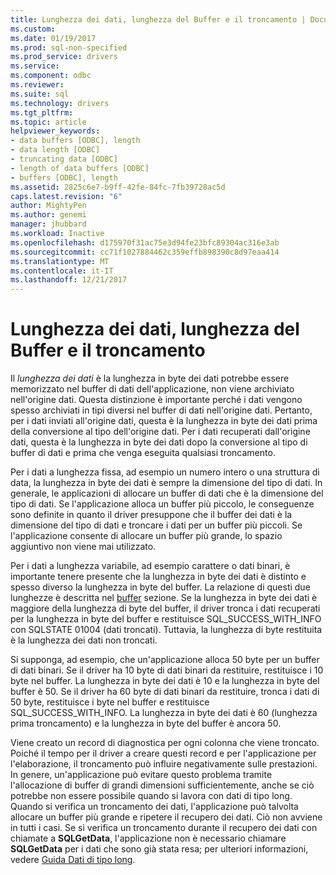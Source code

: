 ```yaml
---
title: Lunghezza dei dati, lunghezza del Buffer e il troncamento | Documenti Microsoft
ms.custom: 
ms.date: 01/19/2017
ms.prod: sql-non-specified
ms.prod_service: drivers
ms.service: 
ms.component: odbc
ms.reviewer: 
ms.suite: sql
ms.technology: drivers
ms.tgt_pltfrm: 
ms.topic: article
helpviewer_keywords:
- data buffers [ODBC], length
- data length [ODBC]
- truncating data [ODBC]
- length of data buffers [ODBC]
- buffers [ODBC], length
ms.assetid: 2825c6e7-b9ff-42fe-84fc-7fb39728ac5d
caps.latest.revision: "6"
author: MightyPen
ms.author: genemi
manager: jhubbard
ms.workload: Inactive
ms.openlocfilehash: d175970f31ac75e3d94fe23bfc89304ac316e3ab
ms.sourcegitcommit: cc71f1027884462c359effb898390c8d97eaa414
ms.translationtype: MT
ms.contentlocale: it-IT
ms.lasthandoff: 12/21/2017
---
```

# <a name="data-length-buffer-length-and-truncation"></a>Lunghezza dei dati, lunghezza del Buffer e il troncamento
Il *lunghezza dei dati* è la lunghezza in byte dei dati potrebbe essere memorizzato nel buffer di dati dell'applicazione, non viene archiviato nell'origine dati. Questa distinzione è importante perché i dati vengono spesso archiviati in tipi diversi nel buffer di dati nell'origine dati. Pertanto, per i dati inviati all'origine dati, questa è la lunghezza in byte dei dati prima della conversione al tipo dell'origine dati. Per i dati recuperati dall'origine dati, questa è la lunghezza in byte dei dati dopo la conversione al tipo di buffer di dati e prima che venga eseguita qualsiasi troncamento.  
  
 Per i dati a lunghezza fissa, ad esempio un numero intero o una struttura di data, la lunghezza in byte dei dati è sempre la dimensione del tipo di dati. In generale, le applicazioni di allocare un buffer di dati che è la dimensione del tipo di dati. Se l'applicazione alloca un buffer più piccolo, le conseguenze sono definite in quanto il driver presuppone che il buffer dei dati è la dimensione del tipo di dati e troncare i dati per un buffer più piccoli. Se l'applicazione consente di allocare un buffer più grande, lo spazio aggiuntivo non viene mai utilizzato.  
  
 Per i dati a lunghezza variabile, ad esempio carattere o dati binari, è importante tenere presente che la lunghezza in byte dei dati è distinto e spesso diverso la lunghezza in byte del buffer. La relazione di questi due lunghezze è descritta nel [buffer](../../../odbc/reference/develop-app/buffers.md) sezione. Se la lunghezza in byte dei dati è maggiore della lunghezza di byte del buffer, il driver tronca i dati recuperati per la lunghezza in byte del buffer e restituisce SQL_SUCCESS_WITH_INFO con SQLSTATE 01004 (dati troncati). Tuttavia, la lunghezza di byte restituita è la lunghezza dei dati non troncati.  
  
 Si supponga, ad esempio, che un'applicazione alloca 50 byte per un buffer di dati binari. Se il driver ha 10 byte di dati binari da restituire, restituisce i 10 byte nel buffer. La lunghezza in byte dei dati è 10 e la lunghezza in byte del buffer è 50. Se il driver ha 60 byte di dati binari da restituire, tronca i dati di 50 byte, restituisce i byte nel buffer e restituisce SQL_SUCCESS_WITH_INFO. La lunghezza in byte dei dati è 60 (lunghezza prima troncamento) e la lunghezza in byte del buffer è ancora 50.  
  
 Viene creato un record di diagnostica per ogni colonna che viene troncato. Poiché il tempo per il driver a creare questi record e per l'applicazione per l'elaborazione, il troncamento può influire negativamente sulle prestazioni. In genere, un'applicazione può evitare questo problema tramite l'allocazione di buffer di grandi dimensioni sufficientemente, anche se ciò potrebbe non essere possibile quando si lavora con dati di tipo long. Quando si verifica un troncamento dei dati, l'applicazione può talvolta allocare un buffer più grande e ripetere il recupero dei dati. Ciò non avviene in tutti i casi. Se si verifica un troncamento durante il recupero dei dati con chiamate a **SQLGetData**, l'applicazione non è necessario chiamare **SQLGetData** per i dati che sono già stata resa; per ulteriori informazioni, vedere [Guida Dati di tipo long](../../../odbc/reference/develop-app/getting-long-data.md).
